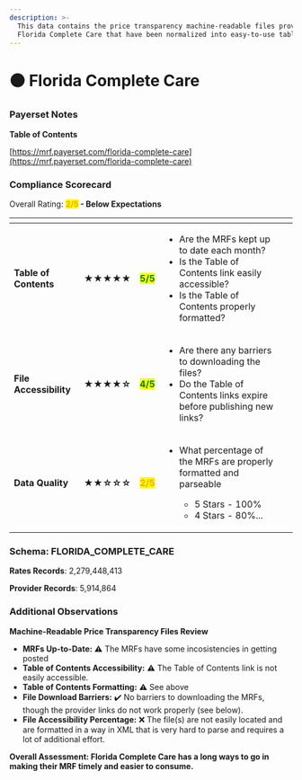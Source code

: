 ```yaml
---
description: >-
  This data contains the price transparency machine-readable files provided by
  Florida Complete Care that have been normalized into easy-to-use tables.
---
```


# 🟠 Florida Complete Care

### Payerset Notes

**Table of Contents**

[https://mrf.payerset.com/florida-complete-care](https://mrf.payerset.com/florida-complete-care)

### Compliance Scorecard

Overall Rating: <mark style="color:orange;">**2/5**</mark>**&#x20;- Below Expectations**

<table data-view="cards"><thead><tr><th></th><th></th><th></th><th></th><th data-hidden data-card-cover data-type="files"></th></tr></thead><tbody><tr><td><strong>Table of Contents</strong></td><td><strong>★★★★★</strong></td><td><mark style="color:green;"><strong>5/5</strong></mark></td><td><ul><li>Are the MRFs kept up to date each month? </li><li>Is the Table of Contents link easily accessible?</li><li>Is the Table of Contents properly formatted?</li></ul></td><td></td></tr><tr><td><strong>File Accessibility</strong></td><td><strong>★★★★☆</strong></td><td><mark style="color:green;"><strong>4/5</strong></mark></td><td><ul><li>Are there any barriers to downloading the files?</li><li>Do the Table of Contents links expire before publishing new links?</li></ul></td><td></td></tr><tr><td><strong>Data Quality</strong></td><td><strong>★★☆☆☆</strong></td><td><mark style="color:orange;"><strong>2/5</strong></mark></td><td><ul><li><p>What percentage of the MRFs are properly formatted and parseable</p><ul><li>5 Stars - 100%</li><li>4 Stars - 80%...</li></ul></li></ul></td><td></td></tr></tbody></table>

### Schema: FLORIDA\_COMPLETE\_CARE

**Rates Records**: 2,279,448,413

**Provider Records**: 5,914,864

### Additional Observations

**Machine-Readable Price Transparency Files Review**

* **MRFs Up-to-Date:** :warning: The MRFs have some incosistencies in getting posted
* **Table of Contents Accessibility:** :warning:  The Table of Contents link is not easily accessible.
* **Table of Contents Formatting:** :warning:  See above
* **File Download Barriers:** ✔️ No barriers to downloading the MRFs, though the provider links do not work properly (see below).
* **File Accessibility Percentage:** ❌ The file(s) are not easily located and are formatted in a way in XML that is very hard to parse and requires a lot of additional effort.

**Overall Assessment: Florida Complete Care has a long ways to go in making their MRF timely and easier to consume.**
